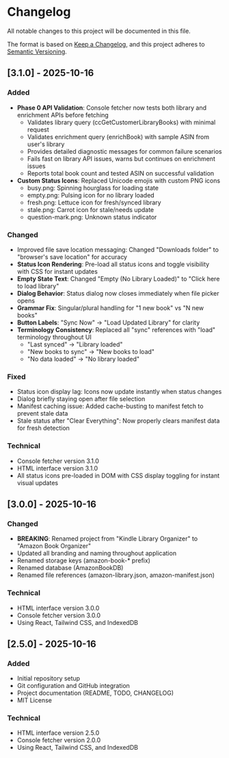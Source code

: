 # Changelog

All notable changes to this project will be documented in this file.

The format is based on [Keep a Changelog](https://keepachangelog.com/en/1.0.0/),
and this project adheres to [Semantic Versioning](https://semver.org/spec/v2.0.0.html).

## [3.1.0] - 2025-10-16

### Added
- **Phase 0 API Validation**: Console fetcher now tests both library and enrichment APIs before fetching
  - Validates library query (ccGetCustomerLibraryBooks) with minimal request
  - Validates enrichment query (enrichBook) with sample ASIN from user's library
  - Provides detailed diagnostic messages for common failure scenarios
  - Fails fast on library API issues, warns but continues on enrichment issues
  - Reports total book count and tested ASIN on successful validation
- **Custom Status Icons**: Replaced Unicode emojis with custom PNG icons
  - busy.png: Spinning hourglass for loading state
  - empty.png: Pulsing icon for no library loaded
  - fresh.png: Lettuce icon for fresh/synced library
  - stale.png: Carrot icon for stale/needs update
  - question-mark.png: Unknown status indicator

### Changed
- Improved file save location messaging: Changed "Downloads folder" to "browser's save location" for accuracy
- **Status Icon Rendering**: Pre-load all status icons and toggle visibility with CSS for instant updates
- **Empty State Text**: Changed "Empty (No Library Loaded)" to "Click here to load library"
- **Dialog Behavior**: Status dialog now closes immediately when file picker opens
- **Grammar Fix**: Singular/plural handling for "1 new book" vs "N new books"
- **Button Labels**: "Sync Now" → "Load Updated Library" for clarity
- **Terminology Consistency**: Replaced all "sync" references with "load" terminology throughout UI
  - "Last synced" → "Library loaded"
  - "New books to sync" → "New books to load"
  - "No data loaded" → "No library loaded"

### Fixed
- Status icon display lag: Icons now update instantly when status changes
- Dialog briefly staying open after file selection
- Manifest caching issue: Added cache-busting to manifest fetch to prevent stale data
- Stale status after "Clear Everything": Now properly clears manifest data for fresh detection

### Technical
- Console fetcher version 3.1.0
- HTML interface version 3.1.0
- All status icons pre-loaded in DOM with CSS display toggling for instant visual updates

## [3.0.0] - 2025-10-16

### Changed
- **BREAKING**: Renamed project from "Kindle Library Organizer" to "Amazon Book Organizer"
- Updated all branding and naming throughout application
- Renamed storage keys (amazon-book-* prefix)
- Renamed database (AmazonBookDB)
- Renamed file references (amazon-library.json, amazon-manifest.json)

### Technical
- HTML interface version 3.0.0
- Console fetcher version 3.0.0
- Using React, Tailwind CSS, and IndexedDB

## [2.5.0] - 2025-10-16

### Added
- Initial repository setup
- Git configuration and GitHub integration
- Project documentation (README, TODO, CHANGELOG)
- MIT License

### Technical
- HTML interface version 2.5.0
- Console fetcher version 2.0.0
- Using React, Tailwind CSS, and IndexedDB
